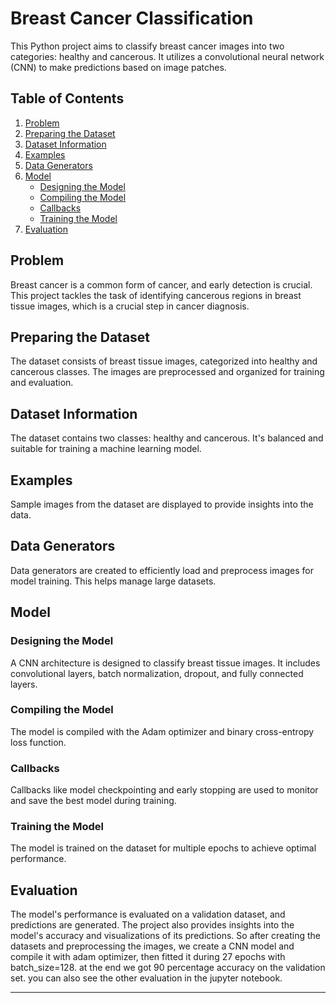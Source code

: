 # Breast Cancer Classification

This Python project aims to classify breast cancer images into two categories: healthy and cancerous. It utilizes a convolutional neural network (CNN) to make predictions based on image patches.

## Table of Contents
1. [Problem](#1)
2. [Preparing the Dataset](#2)
3. [Dataset Information](#3)
4. [Examples](#4)
5. [Data Generators](#5)
6. [Model](#6)
    - [Designing the Model](#6.1)
    - [Compiling the Model](#6.2)
    - [Callbacks](#6.3)
    - [Training the Model](#6.4)
7. [Evaluation](#7)

## Problem <a name="1"></a>

Breast cancer is a common form of cancer, and early detection is crucial. This project tackles the task of identifying cancerous regions in breast tissue images, which is a crucial step in cancer diagnosis.

## Preparing the Dataset <a name="2"></a>

The dataset consists of breast tissue images, categorized into healthy and cancerous classes. The images are preprocessed and organized for training and evaluation.

## Dataset Information <a name="3"></a>

The dataset contains two classes: healthy and cancerous. It's balanced and suitable for training a machine learning model. 

## Examples <a name="4"></a>

Sample images from the dataset are displayed to provide insights into the data.

## Data Generators <a name="5"></a>

Data generators are created to efficiently load and preprocess images for model training. This helps manage large datasets.

## Model <a name="6"></a>

### Designing the Model <a name="6.1"></a>

A CNN architecture is designed to classify breast tissue images. It includes convolutional layers, batch normalization, dropout, and fully connected layers.

### Compiling the Model <a name="6.2"></a>

The model is compiled with the Adam optimizer and binary cross-entropy loss function.

### Callbacks <a name="6.3"></a>

Callbacks like model checkpointing and early stopping are used to monitor and save the best model during training.

### Training the Model <a name="6.4"></a>

The model is trained on the dataset for multiple epochs to achieve optimal performance.

## Evaluation <a name="7"></a>

The model's performance is evaluated on a validation dataset, and predictions are generated. The project also provides insights into the model's accuracy and visualizations of its predictions. So after creating the datasets and preprocessing the images, we create a CNN model and compile it with adam optimizer, then fitted it during 27 epochs with batch_size=128. at the end we got 90 percentage accuracy on the validation set. you can also see the other evaluation in the jupyter notebook.

---
